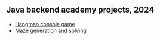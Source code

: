 ## Java backend academy projects, 2024
- [Hangman console game](backend_academy_2024_project_1-java-IlyinVyacheslav)
- [Maze generation and solving](backend_academy_2024_project_2-java-IlyinVyacheslav)
